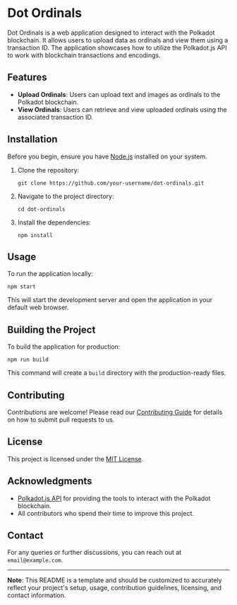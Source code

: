 # Dot Ordinals

Dot Ordinals is a web application designed to interact with the Polkadot blockchain. It allows users to upload data as ordinals and view them using a transaction ID. The application showcases how to utilize the Polkadot.js API to work with blockchain transactions and encodings.

## Features

- **Upload Ordinals**: Users can upload text and images as ordinals to the Polkadot blockchain.
- **View Ordinals**: Users can retrieve and view uploaded ordinals using the associated transaction ID.

## Installation

Before you begin, ensure you have [Node.js](https://nodejs.org/) installed on your system.

1. Clone the repository:
   ```
   git clone https://github.com/your-username/dot-ordinals.git
   ```
2. Navigate to the project directory:
   ```
   cd dot-ordinals
   ```
3. Install the dependencies:
   ```
   npm install
   ```

## Usage

To run the application locally:

```
npm start
```

This will start the development server and open the application in your default web browser.

## Building the Project

To build the application for production:

```
npm run build
```

This command will create a `build` directory with the production-ready files.

## Contributing

Contributions are welcome! Please read our [Contributing Guide](CONTRIBUTING.md) for details on how to submit pull requests to us.

## License

This project is licensed under the [MIT License](LICENSE).

## Acknowledgments

- [Polkadot.js API](https://polkadot.js.org/api/) for providing the tools to interact with the Polkadot blockchain.
- All contributors who spend their time to improve this project.

## Contact

For any queries or further discussions, you can reach out at `email@example.com`.

---

**Note**: This README is a template and should be customized to accurately reflect your project's setup, usage, contribution guidelines, licensing, and contact information.